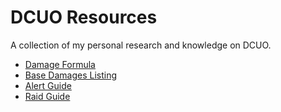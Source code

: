 # DCUO Resources

A collection of my personal research and knowledge on DCUO.

* [Damage Formula](damage_formula.md)
* [Base Damages Listing](./powers/index.html)
* [Alert Guide](google.com)
* [Raid Guide](google.com)

